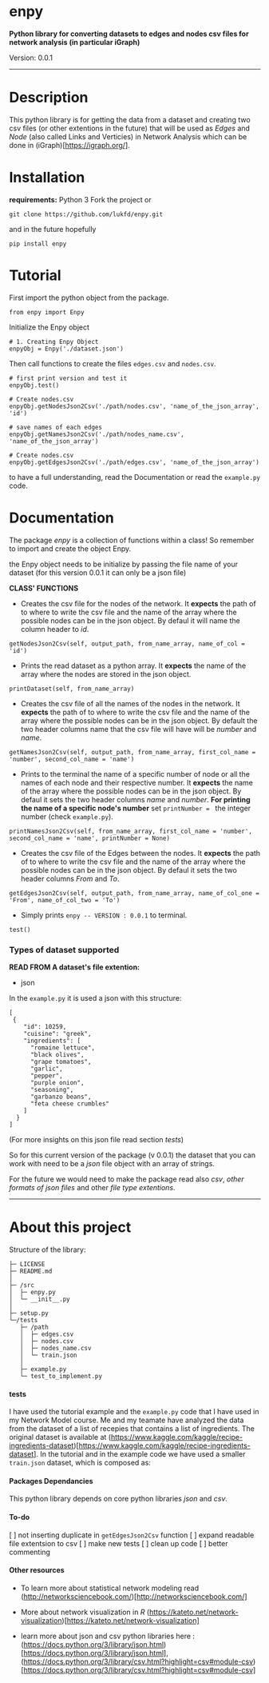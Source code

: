 # enpy

**Python library for converting datasets to edges and nodes csv files for network analysis (in particular iGraph)**

Version: 0.0.1

----

# Description

This python library is for getting the data from a dataset and creating two csv files (or other extentions in the future) that will be used as *Edges* and *Node* (also called Links and Verticies) in Network Analysis which can be done in (iGraph)[https://igraph.org/]. 

# Installation

**requirements:** Python 3
Fork the project or

`git clone https://github.com/lukfd/enpy.git`

and in the future hopefully

`pip install enpy`

# Tutorial

First import the python object from the package.
```
from enpy import Enpy
```

Initialize the Enpy object
```
# 1. Creating Enpy Object
enpyObj = Enpy('./dataset.json')
```

Then call functions to create the files `edges.csv` and `nodes.csv`.

```
# first print version and test it
enpyObj.test()

# Create nodes.csv
enpyObj.getNodesJson2Csv('./path/nodes.csv', 'name_of_the_json_array', 'id')

# save names of each edges
enpyObj.getNamesJson2Csv('./path/nodes_name.csv', 'name_of_the_json_array')

# Create nodes.csv
enpyObj.getEdgesJson2Csv('./path/edges.csv', 'name_of_the_json_array')
```

to have a full understanding, read the Documentation or read the `example.py` code.

# Documentation

The package *enpy* is a collection of functions within a class! So remember to import and create the object Enpy.

the Enpy object needs to be initialize by passing the file name of your dataset (for this version 0.0.1 it can only be a json file)

**CLASS' FUNCTIONS**
- Creates the csv file for the nodes of the network. It **expects** the path of to where to write the csv file and the name of the array where the possible nodes can be in the json object. By defaul it will name the column header to *id*.
```
getNodesJson2Csv(self, output_path, from_name_array, name_of_col = 'id')
```

- Prints the read dataset as a python array. It **expects** the name of the array where the nodes are stored in the json object.
```
printDataset(self, from_name_array)
```

- Creates the csv file of all the names of the nodes in the network. It **expects** the path of to where to write the csv file and the name of the array where the possible nodes can be in the json object. By default the two header columns name that the csv file will have will be *number* and *name*.
```
getNamesJson2Csv(self, output_path, from_name_array, first_col_name = 'number', second_col_name = 'name')
```

- Prints to the terminal the name of a specific number of node or all the names of each node and their respective number. It **expects** the name of the array where the possible nodes can be in the json object. By defaul it sets the two header columns *name* and *number*. **For printing the name of a specific node's number** set `printNumber = ` the integer number (check `example.py`).
```
printNamesJson2Csv(self, from_name_array, first_col_name = 'number', second_col_name = 'name', printNumber = None)
```

- Creates the csv file of the Edges between the nodes. It **expects** the path of to where to write the csv file and the name of the array where the possible nodes can be in the json object. By defaul it sets the two header columns *From* and *To*.
```
getEdgesJson2Csv(self, output_path, from_name_array, name_of_col_one = 'From', name_of_col_two = 'To')
```

- Simply prints `enpy -- VERSION : 0.0.1` to terminal.
```
test()
```

### Types of dataset supported

**READ FROM A dataset's file extention:**
- json

In the `example.py` it is used a json with this structure:
```
[
 {
    "id": 10259,
    "cuisine": "greek",
    "ingredients": [
      "romaine lettuce",
      "black olives",
      "grape tomatoes",
      "garlic",
      "pepper",
      "purple onion",
      "seasoning",
      "garbanzo beans",
      "feta cheese crumbles"
    ]
  }
]
```
(For more insights on this json file read section *tests*)

So for this current version of the package (v 0.0.1) the dataset that you can work with need to be a *json* file object with an array of strings.

For the future we would need to make the package read also *csv*, *other formats of json files* and other *file type extentions*.

----
# About this project
Structure of the library:
```
├─ LICENSE
├─ README.md
│
├─ /src
│  ├─ enpy.py
│  └─ __init__.py
│
├─ setup.py
└─/tests
   ├─ /path
   │  ├─ edges.csv
   │  ├─ nodes.csv
   │  ├─ nodes_name.csv
   │  └─ train.json
   │  
   ├─ example.py
   └─ test_to_implement.py
```

#### tests

I have used the tutorial example and the `example.py` code that I have used in my Network Model course. Me and my teamate have analyzed the data from the dataset of a list of recepies that contains a list of ingredients. The original dataset is available at (https://www.kaggle.com/kaggle/recipe-ingredients-dataset)[https://www.kaggle.com/kaggle/recipe-ingredients-dataset]. In the tutorial and in the example code we have used a smaller `train.json` dataset, which is composed as:

#### Packages Dependancies

This python library depends on core python libraries *json* and *csv*.

#### To-do

[ ] not inserting duplicate in `getEdgesJson2Csv` function
[ ] expand readable file extentsion to csv
[ ] make new tests
[ ] clean up code
[ ] better commenting

#### Other resources

- To learn more about statistical network modeling read (http://networksciencebook.com/)[http://networksciencebook.com/]

- More about network visualization in *R* (https://kateto.net/network-visualization)[https://kateto.net/network-visualization]

- learn more about json and csv python libraries here : (https://docs.python.org/3/library/json.html)[https://docs.python.org/3/library/json.html], (https://docs.python.org/3/library/csv.html?highlight=csv#module-csv)[https://docs.python.org/3/library/csv.html?highlight=csv#module-csv]
